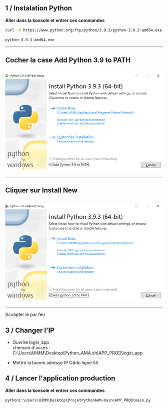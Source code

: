## 1 / Instalation Python
__Aller dans la konsole et entrer ces commandes__   

```bash
curl -O https://www.python.org/ftp/python/3.9.3/python-3.9.3-amd64.exe
```
```bash
python-3.9.3-amd64.exe
```
---------------------------------------------------------------------------------
__Cocher la case Add Python 3.9 to PATH__
---------------------------------------------------------------------------------

![Cocher la case Add Python 3.9 to PATH](Image_README/MicrosoftTeams-image-2.png)
----------------------------------------------------------------------------------
----------------------------------------------------------------------------------  
__Cliquer sur Install New__ 
---------------------------------------------------------------------------------

![Cliquer sur Install New](Image_README/MicrosoftTeams-image-2.png)
----------------------------------------------------------------------------------
----------------------------------------------------------------------------------  
Accepter le par feu

## 3 / Changer l'IP
- Ouvrire login_app  
  chemain d'acces : C:\Users\UIMM\Desktop\Python_AMA.sh\APP_PROD\login_app

- Mettre la bonne adresse IP Oddo ligne 55

## 4 / Lancer l'application production
__Aller dans la konsole et entrer ces commandes__   

```bash
pythonC:\Users\UIMM\Desktop\ProjetPythonAAM-main\APP_PROD\main.py
```
